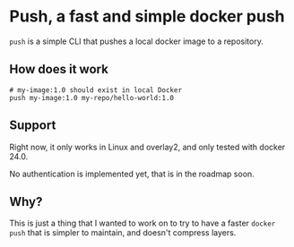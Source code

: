 # Push, a fast and simple docker push
`push` is a simple CLI that pushes a local docker image to a repository.


## How does it work
```
# my-image:1.0 should exist in local Docker
push my-image:1.0 my-repo/hello-world:1.0
```

## Support
Right now, it only works in Linux and overlay2, and only tested with docker 24.0.

No authentication is implemented yet, that is in the roadmap soon.

## Why?
This is just a thing that I wanted to work on to try to have a 
faster `docker push` that is simpler to maintain, and doesn't 
compress layers.